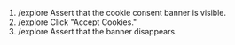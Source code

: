 1. /explore Assert that the cookie consent banner is visible.
2. /explore Click "Accept Cookies."
3. /explore Assert that the banner disappears.
